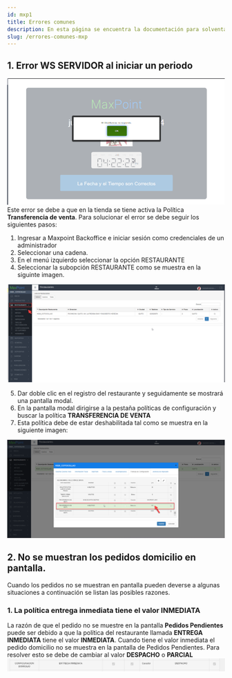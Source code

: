 ```yaml
---
id: mxp1
title: Errores comunes
description: En esta página se encuentra la documentación para solventar errores que se presentan comunmente en maxpoint
slug: /errores-comunes-mxp
---
```


## 1. Error WS SERVIDOR al iniciar un periodo

![Restaurante](./img/wsTransferencia.png)
Este error se debe a que en la tienda se tiene activa la Política **Transferencia de venta**. Para solucionar el error se debe seguir los siguientes pasos:
1. Ingresar a Maxpoint Backoffice e iniciar sesión como credenciales de un administrador 
2. Seleccionar una cadena.
3. En el menú izquierdo seleccionar la opción RESTAURANTE
4. Seleccionar la subopción RESTAURANTE como se muestra en la siguinte imagen.

![Restaurante](./img/restaurante.png)

5. Dar doble clic en el registro del restaurante y seguidamente se mostrará una pantalla modal.
6. En la pantalla modal dirigirse a la pestaña políticas de configuración y buscar la política **TRANSFERENCIA DE VENTA** 
7. Esta política debe de estar deshabilitada tal como se muestra en la siguiente imagen: 

![Restaurante](./img/politicaTransferencia.png)

## 2. No se muestran los pedidos domicilio en pantalla.

Cuando los pedidos no se muestran en pantalla pueden deverse a algunas situaciones a continuación se listan las posibles razones.
### 1. La política entrega inmediata tiene el valor INMEDIATA

La razón de que el pedido no se muestre en la pantalla **Pedidos Pendientes** puede ser debido a que la política del restaurante llamada **ENTREGA INMEDIATA** tiene el valor **INMEDIATA**. 
Cuando tiene el valor inmediata el pedido domicilio no se muestra en la pantalla de Pedidos Pendientes. Para resolver esto se debe de cambiar al valor **DESPACHO** o **PARCIAL**
![Restaurante](./img/inmediata.png)